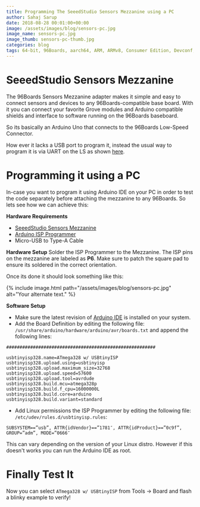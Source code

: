 ```yaml
---
title: Programming The SeeedStudio Sensors Mezzanine using a PC
author: Sahaj Sarup
date: 2018-08-28 00:01:00+00:00
image: /assets/images/blog/sensors-pc.jpg
image_name: sensors-pc.jpg
image_thumb: sensors-pc-thumb.jpg
categories: blog
tags: 64-bit, 96Boards, aarch64, ARM, ARMv8, Consumer Edition, Devconf, Enterprise Edition, IoT, product, single board computer, linaro, linux, open source, openhours, software, embedded, mezzanine, community, Ardiono, IDE, ISP, ISCP
---
```


# SeeedStudio Sensors Mezzanine

The 96Boards Sensors Mezzanine adapter makes it simple and easy to connect sensors and devices to any 96Boards-compatible base board. With it you can connect your favorite Grove modules and Arduino compatible shields and interface to software running on the 96Boards baseboard.

So its basically an Arduino Uno that connects to the 96Boards Low-Speed Connector.

How ever it lacks a USB port to program it, instead the usual way to program it is via UART on the LS as shown [here](https://www.96boards.org/documentation/mezzanine/sensors-mezzanine/#using-atmega-io).

# Programming it using a PC

In-case you want to program it using Arduino IDE on your PC in order to test the code separately before attaching the mezzanine to any 96Boards. So lets see how we can achieve this:

**Hardware Requirements**
- [SeeedStudio Sensors Mezzanine](https://www.96boards.org/product/sensors-mezzanine/)
- [Arduino ISP Programmer](https://www.banggood.com/5V-Micro-USB-Tiny-AVR-ISP-ATtiny44-USBTinyISP-Programmer-For-Arduino-Bootloader-p-1236017.html)
- Micro-USB to Type-A Cable

**Hardware Setup**
Solder the ISP Programmer to the Mezzanine. The ISP pins on the mezzanine are labeled as **P6**. Make sure to patch the square pad to ensure its soldered in the correct orientation.

Once its done it should look something like this:

{% include image.html path="/assets/images/blog/sensors-pc.jpg" alt="Your alternate text." %}

**Software Setup**

- Make sure the latest revision of [Arduino IDE](https://www.arduino.cc/en/Main/Software) is installed on your system.
- Add the Board Definition by editing the following file: ```/usr/share/arduino/hardware/arduino/avr/boards.txt``` and append the following lines:

```
########################################################

usbtinyisp328.name=ATmega328 w/ USBtinyISP
usbtinyisp328.upload.using=usbtinyisp
usbtinyisp328.upload.maximum_size=32768
usbtinyisp328.upload.speed=57600
usbtinyisp328.upload.tool=avrdude
usbtinyisp328.build.mcu=atmega328p
usbtinyisp328.build.f_cpu=16000000L
usbtinyisp328.build.core=arduino
usbtinyisp328.build.variant=standard
```
- Add Linux permissions the ISP Programmer by editing the following file: ```/etc/udev/rules.d/usbtinyisp.rules```:

```
SUBSYSTEM==”usb”, ATTR{idVendor}==”1781″, ATTR{idProduct}==”0c9f”, GROUP=”adm”, MODE=”0666″
```
This can vary depending on the version of your Linux distro. However if this doesn't works you can run the Arduino IDE as root.

# Finally Test It

Now you can select ```ATmega328 w/ USBtinyISP``` from Tools -> Board and flash a blinky example to verify!
